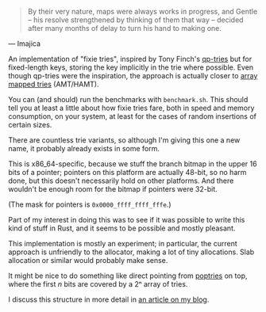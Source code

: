 
> By their very nature, maps were always works in progress, and Gentle
> – his resolve strengthened by thinking of them that way – decided
> after many months of delay to turn his hand to making one.

  — Imajica

An implementation of "fixie tries", inspired by Tony Finch's
[qp-tries] but for fixed-length keys, storing the key implicitly in
the trie where possible.  Even though qp-tries were the inspiration,
the approach is actually closer to [array mapped tries] (AMT/HAMT).

You can (and should) run the benchmarks with `benchmark.sh`.  This
should tell you at least a little about how fixie tries fare, both in
speed and memory consumption, on your system, at least for the cases
of random insertions of certain sizes.

There are countless trie variants, so although I'm giving this one a
new name, it probably already exists in some form.

This is x86_64-specific, because we stuff the branch bitmap in the
upper 16 bits of a pointer; pointers on this platform are actually
48-bit, so no harm done, but this doesn't necessarily hold on other
platforms.  And there wouldn't be enough room for the bitmap if
pointers were 32-bit.

(The mask for pointers is `0x0000_ffff_ffff_fffe`.)

Part of my interest in doing this was to see if it was possible to
write this kind of stuff in Rust, and it seems to be possible and
mostly pleasant.

This implementation is mostly an experiment; in particular, the
current approach is unfriendly to the allocator, making a lot of tiny
allocations.  Slab allocation or similar would probably make sense.

It might be nice to do something like direct pointing from [poptries]
on top, where the first _n_ bits are covered by a 2ⁿ array of tries.

I discuss this structure in more detail in [an article on my blog].

[qp-tries]: http://dotat.at/prog/qp/
[poptries]: http://conferences.sigcomm.org/sigcomm/2015/pdf/papers/p57.pdf
[array mapped tries]: https://idea.popcount.org/2012-07-25-introduction-to-hamt/
[an article on my blog]: https://www.cipht.net/2017/10/29/fixie-tries.html

